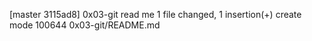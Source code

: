 [master 3115ad8] 0x03-git read me
 1 file changed, 1 insertion(+)
 create mode 100644 0x03-git/README.md
